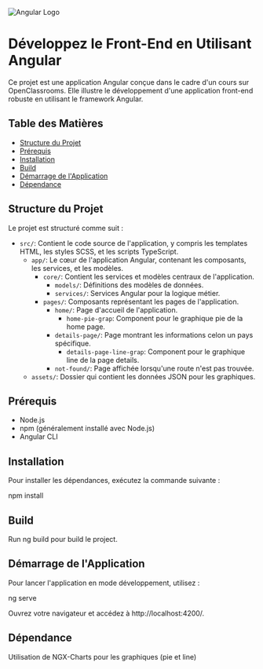 ![Angular Logo](https://angular.io/assets/images/logos/angular/angular.png)

# Développez le Front-End en Utilisant Angular

Ce projet est une application Angular conçue dans le cadre d'un cours sur OpenClassrooms. Elle illustre le développement d'une application front-end robuste en utilisant le framework Angular.

## Table des Matières

- [Structure du Projet](#structure-du-projet)
- [Prérequis](#prérequis)
- [Installation](#installation)
- [Build](#build)
- [Démarrage de l'Application](#démarrage-de-lapplication)
- [Dépendance](#dependance)

## Structure du Projet

Le projet est structuré comme suit :

- `src/`: Contient le code source de l'application, y compris les templates HTML, les styles SCSS, et les scripts TypeScript.
  - `app/`: Le cœur de l'application Angular, contenant les composants, les services, et les modèles.
    - `core/`: Contient les services et modèles centraux de l'application.
      - `models/`: Définitions des modèles de données.
      - `services/`: Services Angular pour la logique métier.
    - `pages/`: Composants représentant les pages de l'application.
      - `home/`: Page d'accueil de l'application.
        - `home-pie-grap`: Component pour le graphique pie de la home page.   
      - `details-page/`: Page montrant les informations celon un pays spécifique.
        - `details-page-line-grap`: Component pour le graphique line de la page details.
      - `not-found/`: Page affichée lorsqu'une route n'est pas trouvée.
  - `assets/`: Dossier qui contient les données JSON pour les graphiques.

## Prérequis

- Node.js
- npm (généralement installé avec Node.js)
- Angular CLI

## Installation

Pour installer les dépendances, exécutez la commande suivante :

npm install

## Build

Run ng build pour build le project.

## Démarrage de l'Application 
Pour lancer l'application en mode développement, utilisez :

ng serve

Ouvrez votre navigateur et accédez à http://localhost:4200/.

## Dépendance

Utilisation de NGX-Charts pour les graphiques (pie et line)
